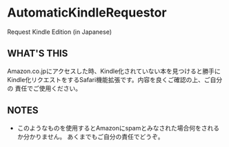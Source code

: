 AutomaticKindleRequestor
========================

Request Kindle Edition (in Japanese)

WHAT'S THIS
-----------
Amazon.co.jpにアクセスした時、Kindle化されていない本を見つけると勝手に
Kindle化リクエストをするSafari機能拡張です。内容を良くご確認の上、ご自分の
責任でご使用ください。

NOTES
-----
* このようなものを使用するとAmazonにspamとみなされた場合何をされるか分かりません。
あくまでもご自分の責任でどうぞ。
